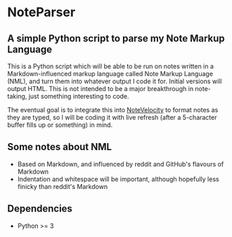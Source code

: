 NoteParser
==========

A simple Python script to parse my Note Markup Language
-------------------------------------------------------

This is a Python script which will be able to be run on notes written in a Markdown-influenced markup language called Note Markup Language (NML), and turn them into whatever output I code it for. Initial versions will output HTML. This is not intended to be a major breakthrough in note-taking, just something interesting to code.

The eventual goal is to integrate this into [NoteVelocity](http://www.github.com/Luxtylo/NoteVelocity) to format notes as they are typed, so I will be coding it with live refresh (after a 5-character buffer fills up or something) in mind.

Some notes about NML
--------------------

* Based on Markdown, and influenced by reddit and GitHub's flavours of Markdown
* Indentation and whitespace will be important, although hopefully less finicky than reddit's Markdown

Dependencies
------------

* Python >= 3
